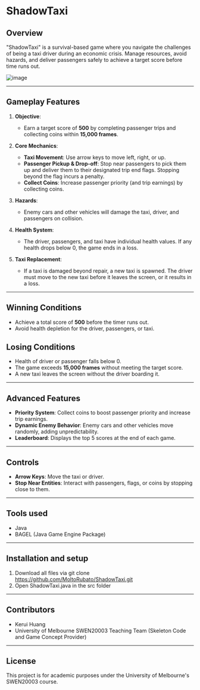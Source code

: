 # ShadowTaxi

## Overview
"ShadowTaxi" is a survival-based game where you navigate the challenges of being a taxi driver during an economic crisis. Manage resources, avoid hazards, and deliver passengers safely to achieve a target score before time runs out.

![image](https://github.com/user-attachments/assets/dad06346-aca2-4512-9c03-bfca0346c10c)

---

## Gameplay Features
1. **Objective**:  
   - Earn a target score of **500** by completing passenger trips and collecting coins within **15,000 frames**.  

2. **Core Mechanics**:  
   - **Taxi Movement**: Use arrow keys to move left, right, or up.  
   - **Passenger Pickup & Drop-off**: Stop near passengers to pick them up and deliver them to their designated trip end flags. Stopping beyond the flag incurs a penalty.  
   - **Collect Coins**: Increase passenger priority (and trip earnings) by collecting coins.  

3. **Hazards**:  
   - Enemy cars and other vehicles will damage the taxi, driver, and passengers on collision.  

4. **Health System**:  
   - The driver, passengers, and taxi have individual health values. If any health drops below 0, the game ends in a loss.  

5. **Taxi Replacement**:  
   - If a taxi is damaged beyond repair, a new taxi is spawned. The driver must move to the new taxi before it leaves the screen, or it results in a loss.  

---

## Winning Conditions
- Achieve a total score of **500** before the timer runs out.  
- Avoid health depletion for the driver, passengers, or taxi.  

## Losing Conditions
- Health of driver or passenger falls below 0.  
- The game exceeds **15,000 frames** without meeting the target score.  
- A new taxi leaves the screen without the driver boarding it.  

---

## Advanced Features
- **Priority System**: Collect coins to boost passenger priority and increase trip earnings.  
- **Dynamic Enemy Behavior**: Enemy cars and other vehicles move randomly, adding unpredictability.  
- **Leaderboard**: Displays the top 5 scores at the end of each game.  

---

## Controls
- **Arrow Keys**: Move the taxi or driver.  
- **Stop Near Entities**: Interact with passengers, flags, or coins by stopping close to them.  

---

## Tools used  
- Java
- BAGEL (Java Game Engine Package)
  
---
## Installation and setup
1. Download all files via git clone https://github.com/MoltoRubato/ShadowTaxi.git
2. Open ShadowTaxi.java in the src folder

---

## Contributors
- Kerui Huang
- University of Melbourne SWEN20003 Teaching Team (Skeleton Code and Game Concept Provider)
  
---

## License
This project is for academic purposes under the University of Melbourne's SWEN20003 course.



